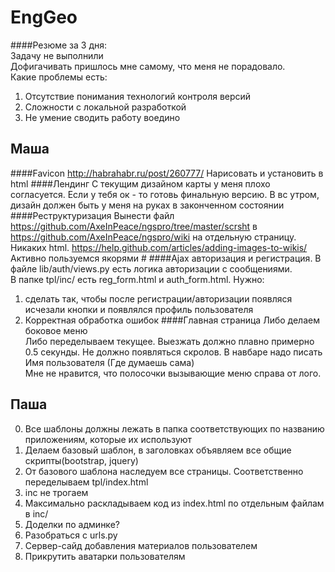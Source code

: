 # EngGeo

####Резюме за 3 дня: <br>
Задачу не выполнили <br>
Дофигачивать пришлось мне самому, что меня не порадовало. <br>
Какие проблемы есть: <br>
1. Отсутствие понимания технологий контроля версий
2. Сложности с локальной разработкой
3. Не умение сводить работу воедино

## Маша
####Favicon
http://habrahabr.ru/post/260777/
Нарисовать и установить в html
####Лендинг 
C текущим дизайном карты у меня плохо согласуется.
Если у тебя ок - то готовь финальную версию. В вс утром, дизайн должен быть у меня на руках в законченном состоянии
####Реструктуризация
Вынести файл https://github.com/AxeInPeace/ngspro/tree/master/scrsht в https://github.com/AxeInPeace/ngspro/wiki на отдельную страницу. Никаких html. https://help.github.com/articles/adding-images-to-wikis/ Активно пользуемся якорями #
####Ajax авторизация и регистрация.
В файле lib/auth/views.py есть логика авторизации с сообщениями.<br>
В папке tpl/inc/ есть reg_form.html и auth_form.html.
Нужно:
1. сделать так, чтобы после регистрации/авторизации появляся исчезали кнопки и появлялся профиль пользователя
2. Корректная обработка ошибок
####Главная страница
Либо делаем боковое меню<br>
Либо переделываем текущее. Выезжать должно плавно примерно 0.5 секунды. Не должно появляться скролов.
В навбаре надо писать Имя пользователя (Где думаешь сама)<br>
Мне не нравится, что полосочки вызывающие меню справа от лого.

## Паша
0. Все шаблоны должны лежать в папка соответствующих по названию приложениям, которые их используют
1. Делаем базовый шаблон, в заголовках объявляем все общие скрипты(bootstrap, jquery)
2. От базового шаблона наследуем все страницы. Соответственно переделываем tpl/index.html
3. inc не трогаем
4. Максимально раскладываем код из index.html по отдельным файлам в inc/
5. Доделки по админке?
6. Разобраться с urls.py
7. Сервер-сайд добавления материалов пользователем
8. Прикрутить аватарки пользователям
